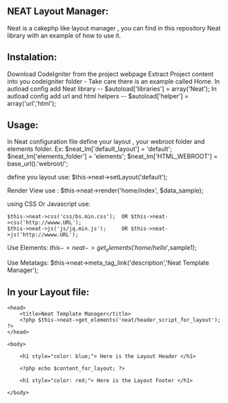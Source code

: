 NEAT Layout Manager:
--------------------
Neat is a cakephp like layout manager , you can find in this repository Neat library 
with an example of how to use it.

Instalation:
------------
Download CodeIgniter from the project webpage
Extract Project content into you codeigniter folder - Take care there is an example called Home.
In autload config add Neat library -- $autoload['libraries'] = array('Neat');
In autload config add url and html helpers -- $autoload['helper'] = array('url','html');

Usage:
------
In Neat configuration file define your layout , your webroot folder and elements folder.
Ex:
	$neat_lm['default_layout']	= 'default';
	$neat_lm['elements_folder']	= 'elements';
	$neat_lm['HTML_WEBROOT']	=  base_url().'webroot/';


define you layout use:
	$this->neat->setLayout('default');

Render View use :
	$this->neat->render('home/index', $data_sample);

using CSS Or Javascript use:

	$this->neat->css('css/bs.min.css');  OR $this->neat->css('http://wwww.URL');
	$this->neat->js('js/jq.min.js');     OR $this->neat->js('http://wwww.URL');

Use Elements:
	$this->neat->get_elements('home/hello',$sample1);

Use Metatags:
	$this->neat->meta_tag_link('description','Neat Template Manager');


In your Layout file:
--------------------
<!DOCTYPE html PUBLIC "-//W3C//DTD XHTML 1.0 Transitional//EN" "http://www.w3.org/TR/xhtml1/DTD/xhtml1-transitional.dtd">
<html xmlns="http://www.w3.org/1999/xhtml">

	<head>
		<title>Neat Template Manager</title>
		<?php $this->neat->get_elements('neat/header_script_for_layout'); ?>
	</head>
	
	<body>
	
		<h1 style="color: blue;"> Here is the Layout Header </h1>
		
		<?php echo $content_for_layout; ?>	
		
		<h1 style="color: red;"> Here is the Layout Footer </h1> 
		
	</body>

</html>
